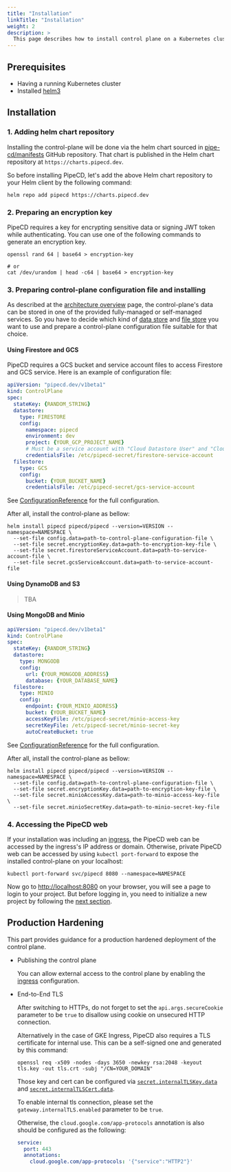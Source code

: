 ```yaml
---
title: "Installation"
linkTitle: "Installation"
weight: 2
description: >
  This page describes how to install control plane on a Kubernetes cluster.
---
```


## Prerequisites

- Having a running Kubernetes cluster
- Installed [helm3](https://helm.sh/docs/intro/install/)

## Installation

### 1. Adding helm chart repository

Installing the control-plane will be done via the helm chart sourced in [pipe-cd/manifests](https://github.com/pipe-cd/manifests/tree/master/manifests/pipecd) GitHub repository. That chart is published in the Helm chart repository at `https://charts.pipecd.dev`.

So before installing PipeCD, let's add the above Helm chart repository to your Helm client by the following command:

``` console
helm repo add pipecd https://charts.pipecd.dev
```

### 2. Preparing an encryption key

PipeCD requires a key for encrypting sensitive data or signing JWT token while authenticating. You can use one of the following commands to generate an encryption key.

``` console
openssl rand 64 | base64 > encryption-key

# or
cat /dev/urandom | head -c64 | base64 > encryption-key
```

### 3. Preparing control-plane configuration file and installing

As described at the [architecture overview](/docs/operator-manual/control-plane/architecture-overview/) page, the control-plane's data can be stored in one of the provided fully-managed or self-managed services. So you have to decide which kind of [data store](/docs/operator-manual/control-plane/architecture-overview/#data-store) and [file store](/docs/operator-manual/control-plane/architecture-overview/#file-store) you want to use and prepare a control-plane configuration file suitable for that choice.

#### Using Firestore and GCS

PipeCD requires a GCS bucket and service account files to access Firestore and GCS service. Here is an example of configuration file:

``` yaml
apiVersion: "pipecd.dev/v1beta1"
kind: ControlPlane
spec:
  stateKey: {RANDOM_STRING}
  datastore:
    type: FIRESTORE
    config:
      namespace: pipecd
      environment: dev
      project: {YOUR_GCP_PROJECT_NAME}
      # Must be a service account with "Cloud Datastore User" and "Cloud Datastore Index Admin" roles.
      credentialsFile: /etc/pipecd-secret/firestore-service-account
  filestore:
    type: GCS
    config:
      bucket: {YOUR_BUCKET_NAME}
      credentialsFile: /etc/pipecd-secret/gcs-service-account
```

See [ConfigurationReference](/docs/operator-manual/control-plane/configuration-reference/) for the full configuration.

After all, install the control-plane as bellow:

``` console
helm install pipecd pipecd/pipecd --version=VERSION --namespace=NAMESPACE \
  --set-file config.data=path-to-control-plane-configuration-file \
  --set-file secret.encryptionKey.data=path-to-encryption-key-file \
  --set-file secret.firestoreServiceAccount.data=path-to-service-account-file \
  --set-file secret.gcsServiceAccount.data=path-to-service-account-file
```

#### Using DynamoDB and S3

> TBA

#### Using MongoDB and Minio

``` yaml
apiVersion: "pipecd.dev/v1beta1"
kind: ControlPlane
spec:
  stateKey: {RANDOM_STRING}
  datastore:
    type: MONGODB
    config:
      url: {YOUR_MONGODB_ADDRESS}
      database: {YOUR_DATABASE_NAME}
  filestore:
    type: MINIO
    config:
      endpoint: {YOUR_MINIO_ADDRESS}
      bucket: {YOUR_BUCKET_NAME}
      accessKeyFile: /etc/pipecd-secret/minio-access-key
      secretKeyFile: /etc/pipecd-secret/minio-secret-key
      autoCreateBucket: true
```

See [ConfigurationReference](/docs/operator-manual/control-plane/configuration-reference/) for the full configuration.

After all, install the control-plane as bellow:

``` console
helm install pipecd pipecd/pipecd --version=VERSION --namespace=NAMESPACE \
  --set-file config.data=path-to-control-plane-configuration-file \
  --set-file secret.encryptionKey.data=path-to-encryption-key-file \
  --set-file secret.minioAccessKey.data=path-to-minio-access-key-file \
  --set-file secret.minioSecretKey.data=path-to-minio-secret-key-file
```

### 4. Accessing the PipeCD web

If your installation was including an [ingress](https://github.com/pipe-cd/manifests/blob/master/manifests/pipecd/values.yaml#L6), the PipeCD web can be accessed by the ingress's IP address or domain.
Otherwise, private PipeCD web can be accessed by using `kubectl port-forward` to expose the installed control-plane on your localhost:

``` console
kubectl port-forward svc/pipecd 8080 --namespace=NAMESPACE
```

Now go to [http://localhost:8080](http://localhost:8080) on your browser, you will see a page to login to your project. But before logging in, you need to initialize a new project by following the [next section](/docs/operator-manual/control-plane/adding-a-project/).

## Production Hardening

This part provides guidance for a production hardened deployment of the control plane.

- Publishing the control plane

    You can allow external access to the control plane by enabling the [ingress](https://github.com/pipe-cd/manifests/blob/master/manifests/pipecd/values.yaml#L6) configuration.

- End-to-End TLS

    After switching to HTTPs, do not forget to set the `api.args.secureCookie` parameter to be `true` to disallow using cookie on unsecured HTTP connection.

    Alternatively in the case of GKE Ingress, PipeCD also requires a TLS certificate for internal use. This can be a self-signed one and generated by this command:

    ``` console
    openssl req -x509 -nodes -days 3650 -newkey rsa:2048 -keyout tls.key -out tls.crt -subj "/CN=YOUR_DOMAIN"
    ```
    Those key and cert can be configured via [`secret.internalTLSKey.data`](https://github.com/pipe-cd/manifests/blob/master/manifests/pipecd/values.yaml#L83) and [`secret.internalTLSCert.data`](https://github.com/pipe-cd/manifests/blob/master/manifests/pipecd/values.yaml#L86).

    To enable internal tls connection, please set the `gateway.internalTLS.enabled` parameter to be `true`.

    Otherwise, the `cloud.google.com/app-protocols` annotation is also should be configured as the following:

    ``` yaml
    service:
      port: 443
      annotations:
        cloud.google.com/app-protocols: '{"service":"HTTP2"}'
    ```
